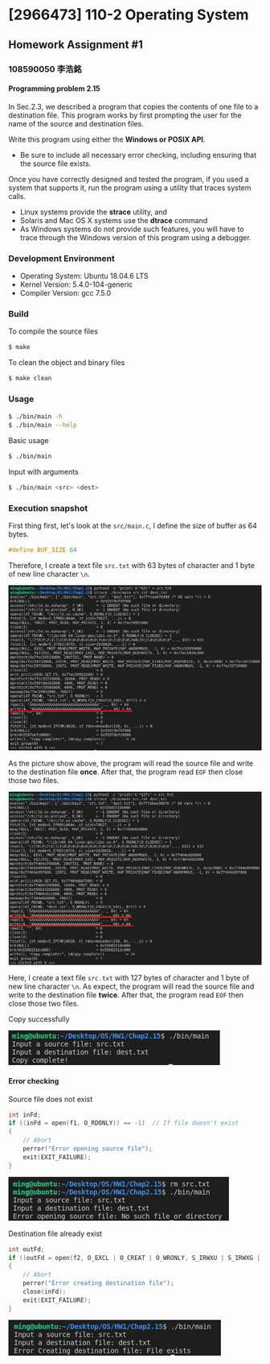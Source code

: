 # [2966473] 110-2 Operating System

## Homework Assignment #1

### 108590050 李浩銘

#### Programming problem 2.15

In Sec.2.3, we described a program that copies the contents of one file to a destination file. This program works by first prompting the user for the name of the source and destination files.  

Write this program using either the **Windows or POSIX API**.

- Be sure to include all necessary error checking, including ensuring that the source file exists.

Once you have correctly designed and tested the program, if you used a system that supports it, run the program using a utility that traces system calls. 
-  Linux systems provide the **strace** utility, and
- Solaris and Mac OS X systems use the **dtrace** command
- As Windows systems do not provide such features, you will have to trace through the Windows version of this program using a debugger.

### Development Environment
- Operating System: Ubuntu 18.04.6 LTS
- Kernel Version: 5.4.0-104-generic
- Compiler Version: gcc 7.5.0

### Build
To compile the source files
```bash
$ make
```

To clean the object and binary files
```bash
$ make clean
```

### Usage
```bash
$ ./bin/main -h
$ ./bin/main --help
```

Basic usage
```bash
$ ./bin/main
```

Input with arguments
```bash
$ ./bin/main <src> <dest>
```

### Execution snapshot
First thing first, let's look at the `src/main.c`, I define the size of buffer as 64 bytes.
```c
#define BUF_SIZE 64
```

Therefore, I create a text file `src.txt` with 63 bytes of character and 1 byte of new line character `\n`.

![img](./doc/strace1.png)

As the picture show above, the program will read the source file and write to the destination file **once**. After that, the program read `EOF` then close those two files.

![img](./doc/strace2.png)

Here, I create a text file `src.txt` with 127 bytes of character and 1 byte of new line character `\n`. As expect, the program will read the source file and write to the destination file **twice**. After that, the program read `EOF` then close those two files.

Copy successfully 

![img](./doc/simpleTest.png)


#### Error checking
Source file does not exist
```c
int inFd;
if ((inFd = open(f1, O_RDONLY)) == -1)  // If file doesn't exist
{   
    // Abort
    perror("Error opening source file");    
    exit(EXIT_FAILURE);
}
```
![img](./doc/errorCheck1.png)

Destination file already exist
```c
int outFd;
if ((outFd = open(f2, O_EXCL | O_CREAT | O_WRONLY, S_IRWXU | S_IRWXG | S_IRWXO)) == -1) // If file exists
{   
    // Abort
    perror("Error creating destination file");
    close(inFd);
    exit(EXIT_FAILURE);
}
```
![img](./doc/errorCheck2.png)